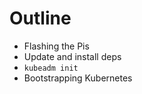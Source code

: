 <!SLIDE bullets>
# Outline

* Flashing the Pis
* Update and install deps
* `kubeadm init`
* Bootstrapping Kubernetes
